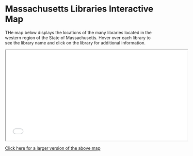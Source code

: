 # Massachusetts Libraries Interactive Map

THe map below displays the locations of the many libraries located in the western region of the State of Massachusetts. Hover over each library to see the library name and click on the library for additional information.

<iframe src='Western-Massachusetts-Libraries.html' width=600 height=300></iframe>

[Click here for a larger version of the above map](Western-Massachusetts-Libraries.html)
